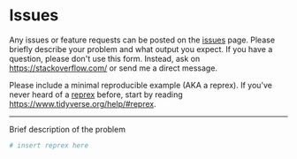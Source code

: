 # Issues

Any issues or feature requests can be posted on the [issues](https://github.com/fawda123/ggord/issues) page. Please briefly describe your problem and what output you expect. If you have a question, please don't use this form. Instead, ask on <https://stackoverflow.com/> or send me a direct message.

Please include a minimal reproducible example (AKA a reprex). If you've never heard of a [reprex](https://reprex.tidyverse.org/) before, start by reading <https://www.tidyverse.org/help/#reprex>.

---

Brief description of the problem

```r
# insert reprex here
```
